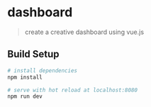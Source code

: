 # dashboard

> create a creative dashboard using vue.js

## Build Setup

``` bash
# install dependencies
npm install

# serve with hot reload at localhost:8080
npm run dev


